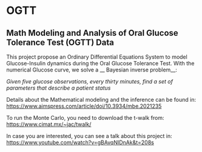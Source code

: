 # OGTT
## Math Modeling and Analysis of Oral Glucose Tolerance Test (OGTT) Data 

This project propose an Ordinary Differential Equations System to model Glucose-Insulin dynamics during the Oral Glucose Tolerance Test. With the numerical Glucose curve, we solve a __ Bayesian inverse problem__:

_Given five glucose observations, every thirty minutes, find a set of parameters that describe a patient status_

Details about the Mathematical modeling and the inference can be found in:
<https://www.aimspress.com/article/doi/10.3934/mbe.2021235>

To run the Monte Carlo, you need to download the t-walk from:
<https://www.cimat.mx/~jac/twalk/>

In case you are interested, you can see a talk about this project in:
<https://www.youtube.com/watch?v=gBAvqNIDnAk&t=208s> 
